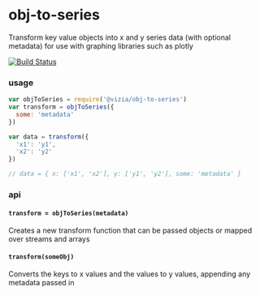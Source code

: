 # obj-to-series

Transform key value objects into x and y series data (with optional metadata) for use with graphing libraries such as plotly

[![Build Status](https://travis-ci.org/BrandwatchLtd/vizia-transform-obj-to-series.svg?branch=master)](https://travis-ci.org/BrandwatchLtd/vizia-transform-obj-to-series)

### usage

```javascript
var objToSeries = require('@vizia/obj-to-series')
var transform = objToSeries({
  some: 'metadata'
})

var data = transform({
  'x1': 'y1',
  'x2': 'y2'
})

// data = { x: ['x1', 'x2'], y: ['y1', 'y2'], some: 'metadata' }
```

### api

#### `transform = objToSeries(metadata)`

Creates a new transform function that can be passed objects or mapped over streams and arrays

#### `transform(someObj)`

Converts the keys to x values and the values to y values, appending any metadata passed in
